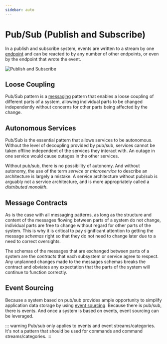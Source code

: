 ```yaml
---
sidebar: auto
---
```


# Pub/Sub (Publish and Subscribe)

In a publish and subscribe system, events are written to a stream by one [endpoint](/glossary.md#endpoint) and can be reacted to by any number of other endpoints, or even by the endpoint that wrote the event.

![Publish and Subscribe](../images/pub-sub.png)

## Loose Coupling

Pub/Sub pattern is a [messaging](./messages-and-messaging/messaging.md) pattern that enables a loose coupling of different parts of a system, allowing individual parts to be changed independently without concerns for other parts being affected by the change.

## Autonomous Services

Pub/Sub is the essential pattern that allows services to be autonomous. Without the level of decoupling provided by pub/sub, services cannot be taken offline independent of the services they interact with. An outage in one service would cause outages in the other services.

Without pub/sub, there is no possibility of autonomy. And without autonomy, the use of the term _service_ or _microservice_ to describe an architecture is largely a mistake. A service architecture without pub/sub is arguably not a service architecture, and is more appropriately called a _distributed monolith_.

## Message Contracts

As is the case with all messaging patterns, as long as the structure and content of the messages flowing between parts of a system do not change, individual parts are free to change without regard for other parts of the system. This is why it is critical to pay significant attention to getting the message _schemas_ right so that they do not need to change later due to a need to correct oversights.

The schemas of the messages that are exchanged between parts of a system are the _contracts_ that each subsystem or service agree to respect. Any unplanned changes made to the messages schemas breaks the contract and obviates any expectation that the parts of the system will continue to function correctly.

## Event Sourcing

Because a system based on pub/sub provides ample opportunity to simplify application data storage by using [event sourcing](./event-sourcing.md). Because there is pub/sub, there is events. And once a system is based on events, event sourcing can be leveraged.

::: warning
Pub/sub only applies to events and event streams/categories. It's not a pattern that should be used for commands and command streams/categories.
:::
